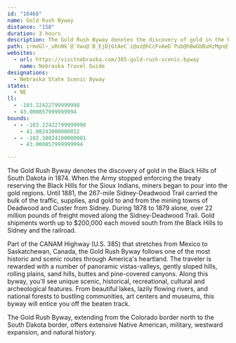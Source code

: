 ```yaml
---
id: "16468"
name: Gold Rush Byway
distance: "158"
duration: 3 hours
description: The Gold Rush Byway denotes the discovery of gold in the Black Hills of South Dakota in 1874.
path: irmeGl~_uRnNk`@`Xwu@`B_EjD}GtAeC`i@az@hCcFvAeD`Pub@hBwGbBuHzMgn@lDcLdImTnCiIhVkz@vG{U`B}HdA}GfPipAjDiSpVahAhEeO|DcL~BaGpCeG~u@y_Bbh@ahA`rAsqCrBkDvCyDbCuB~BcBfEmBpFsAhCSxDAhmI|C|fFt@bBc@~DyAlEmD|C_EnB{DlAaDR]d@MIs]Bqd@GiL?kiCFiXTsb@l~Aj@vw@ErJDfEQ`GgAhDkAjJeCxR{Fxz@}Uff@mNhB[rSeC|Hm@dJeA~fAkCbSs@f[u@~MQpMX~Kv@nG~@r`@|GrMlEnKdEzCp@hAFrn@lAtn@{@fFWrC_@vC{@dB}@ve@wWbCaBlF}B~Bo@|Di@h^{@nEe@hBe@vVcIbDqAlBgAdBqA`DsCtRwWhDgErEkDfBsBtAcCvCgJlBqE`IoMrDmInBaEvCeElCiCfI_G|[qT`HmE`^uQvP{HnEyArNuDxDoBjK{GhB_AdD_ApDUvpBDj~CQlyAxAx`@ClJMfG[fWkCnOgAdKMxg@I|ESnNyAt^EzJR~Ej@|B^fG~AvW`IxFl@pBJzC?tVmBhf@mE|CSvHQnhAEtsADbFLn^lC|GPjKD|EM~OiA|e@cEn{@mGjLWnLPnm@~DhI`@pXlB|DJvFFzhDDfHJjJ`AxFvAz{@hVnPlEfHfAbCP~DJlCCjGU``AeHbIg@tB?tDLrBVjJhB|HdAvDVrGNfpCVdbLd@xeBPj`@RzOQbT?hvDV`OFth@AxgBLvCEtHq@jTgEjN{C~CeArC{AdPaL`B}@|DgAbCWhAAxBLxAVlC~@xGbEzI~FrBdArBl@rCZxABnBG`C_@bDqAlCmB~CkDh@aA~AqD~J_]zAgEn@uAfBkCr@_AhB{AzrMq}JbFqDbB{@bFiBrG{@x~@sAxVJtLLr@LdQJb@MbJ?xPYzLy@fDI~xAvAfDLlDf@xD|@bGdCrt@n`@hzAxy@zHnFdEdDnm@lg@d]jXpkCvxBdXbUj`@z[bGtEjHzD|DvAzc@`M`GnBvE|BnCfBhBrAjDzCzvB~xB|BhClEdGxEnIjpA|iC|GfM`JhOjq@xcAps@blA~Sb]lLlQbOhR~CzEbWda@zVrb@fH|K|ExG`r@zz@xOhThCzC`HfG`n@jf@rGzFfClC|C`EpIbN`n@veAjQdZ`CjDbD~DxEvE|ErDhtBfzA|HnGdKxHrE`C`}@ba@vIrEfuCrcBlSfL|IdEzGfChErAzg@bOjGrAdIp@vHRzCKrH{@fHyAjIwC|YuPtPwKndAgn@nxAo}@nq@ya@bC_B~EaEvBsBdK{KlGcGpF_EnEeCtEqBrGoBbEy@bDe@`G_@rXMbd@?hPKvuA_@zFYpEaA`C_A`Bw@rCmBrBmB|CsD`eBi}BdPqUfB`CfGtHbGdFxGzDvSxKzHrCvIrBfFx@rBJxf@?bB}@jNiOjEoFdbEerFhCoE~AuDhAsDr@aDn@eEb@uENsD?md@TejARoF~@yGlBeGxBmFvnAuuCdy@alBbCeElAaArAk@bEMbBT`ENxbBd@|yAzBtrAYx|BEhdFk@jMKxvAoCvGE|xEe@vi@?tlBVnGKlEm@bEkAbBq@tBoA|BeBhCmCfCmDvMwXl@y@xAyAbBmAhC_AlB_@p]ClDaAxGqCvBa@nE]fhBb@hmBDfnBRlwDx@hcQ~@tCMfR}AlpFge@zD_@rCm@|G_CvGaE~iAw`And@o^nIoGlEsCzDmBjGgCzEkAdEq@lEc@jEWxF?LJxC@`GADsH?kEEIHcD@kMKcb@`@mlBGqp@O_F]_FsH_|@wAqVc@aMyZmsOE_HPma@lCqiES__@x@k_@b@gt@Ek[wDuiJ?aR|@kbDP_Eh@mDbBoGbf@}fBfIqYpCsLbD_RxEoZxs@qmElB}KtAqG|CwKtc@cwAfCwIdxBwuIl|A_iFXyA\{D@aPhb@CJiL^}Ul@wLxAaM~BsLv[{gArDmLjDgJrEiKbGgLxRo]|A{B~l@iw@dDsDxDmDvCyB|ByApk@e]|iIibF
websites:
  - url: https://visitnebraska.com/385-gold-rush-scenic-byway
    name: Nebraska Travel Guide
designations:
  - Nebraska State Scenic Byway
states:
  - NE
ll:
  - -103.22422799999998
  - 43.000857999999994
bounds:
  - - -103.22422799999998
    - 41.00243000000012
  - - -102.38024100000001
    - 43.000857999999994

---
```


The Gold Rush Byway denotes the discovery of gold in the Black Hills of South Dakota in 1874. When the Army stopped enforcing the treaty reserving the Black Hills for the Sioux Indians, miners began to pour into the gold regions. Until 1881, the 267-mile Sidney-Deadwood Trail carried the bulk of the traffic, supplies, and gold to and from the mining towns of Deadwood and Custer from Sidney. During 1878 to 1879 alone, over 22 million pounds of freight moved along the Sidney-Deadwood Trail. Gold shipments worth up to $200,000 each moved south from the Black Hills to Sidney and the railroad. 

Part of the CANAM Highway (U.S. 385) that stretches from Mexico to Saskatchewan, Canada, the Gold Rush Byway follows one of the most historic and scenic routes through America's heartland. The traveler is rewarded with a number of panoramic vistas-valleys, gently sloped hills, rolling plains, sand hills, buttes and pine-covered canyons. Along this byway, you'll see unique scenic, historical, recreational, cultural and archeological features. From beautiful lakes, lazily flowing rivers, and national forests to bustling communities, art centers and museums, this byway will entice you off the beaten track. 

The Gold Rush Byway, extending from the Colorado border north to the South Dakota border, offers extensive Native American, military, westward expansion, and natural history.
